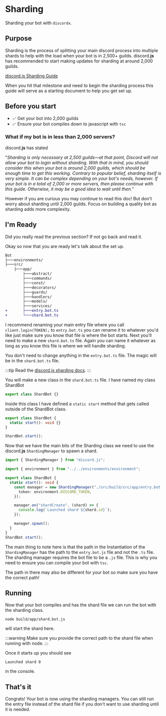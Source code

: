 # Sharding

Sharding your bot with `discordx`.

## Purpose

Sharding is the process of splitting your main discord process into multiple shards to help with the load when your bot is in 2,500+ guilds. discord.**js** has recommended to start making updates for sharding at around 2,000 guilds.

[discord.js Sharding Guide](https://discordjs.guide/sharding/#when-to-shard)

When you hit that milestone and need to begin the sharding process this guide will serve as a starting document to help you get set up.

## Before you start

- ✅ Get your bot into 2,000 guilds
- ✅ Ensure your bot compiles down to javascript with `tsc`

### What if my bot is in less than 2,000 servers?

discord.**js** has stated

"_Sharding is only necessary at 2,500 guilds—at that point, Discord will not allow your bot to login without sharding. With that in mind, you should consider this when your bot is around 2,000 guilds, which should be enough time to get this working. Contrary to popular belief, sharding itself is very simple. It can be complex depending on your bot's needs, however. If your bot is in a total of 2,000 or more servers, then please continue with this guide. Otherwise, it may be a good idea to wait until then._"

However if you are curious you may continue to read this doc! But don't worry about sharding until 2,000 guilds. Focus on building a quality bot as sharding adds more complexity.

## I'm Ready

Did you really read the previous section? If not go back and read it.

Okay so now that you are ready let's talk about the set up.

```diff
Bot
├───environments/
├───src/
    ├───app/
        ├───abstract/
        ├───commands/
        ├───const/
        ├───decorators/
        ├───guards/
        ├───handlers/
        ├───models/
        ├───services/
+       ├───entry.bot.ts
+       └───shard.bot.ts

```

I recommend renaming your main entry file where you call `client.login(TOKEN);` to `entry.bot.ts` you can rename it to whatever you'd like just make sure you know that file is where the bot starts. Next you'll need to make a new `shard.bot.ts` file. Again you can name it whatever as long as you know this file is where we will handle sharding.

You don't need to change anything in the `entry.bot.ts` file. The magic will be in the `shard.bot.ts` file.

:::tip
Read the [discord.js sharding docs](https://discordjs.guide/sharding/).
:::

You will make a new class in the `shard.bot.ts` file. I have named my class ShardBot

```typescript
export class ShardBot {}
```

Inside this class I have defined a `static start` method that gets called outside of the ShardBot class.

```typescript
export class ShardBot {
  static start(): void {}
}

ShardBot.start();
```

Now that we have the main bits of the Sharding class we need to use the discord.**js** `ShardingManager` to spawn a shard.

```typescript
import { ShardingManager } from "discord.js";

import { environment } from "../../environments/environment";

export class ShardBot {
  static start(): void {
    const manager = new ShardingManager("./src/build/src/app/entry.bot.js", {
      token: environment.DISCORD_TOKEN,
    });

    manager.on("shardCreate", (shard) => {
      console.log(`Launched shard ${shard.id}`);
    });

    manager.spawn();
  }
}
ShardBot.start();
```

The main thing to note here is that the path in the Instantiation of the `ShardingManager` has the path to the `entry.bot.js` file and not the `.ts` file. The sharding manager requires the bot file to be a `.js` file. This is why you need to ensure you can compile your bot with `tsc`.

The path in there may also be different for your bot so make sure you have the correct path!

## Running

Now that your bot compiles and has the shard file we can run the bot with the sharding class.

`node build/app/shard.bot.js`

will start the shard here.

:::warning
Make sure you provide the correct path to the shard file when running with node.
:::

Once it starts up you should see

```
Launched shard 0
```

in the console.

## That's it

Congrats! Your bot is now using the sharding managers. You can still run the entry file instead of the shard file if you don't want to use sharding until it is needed.
